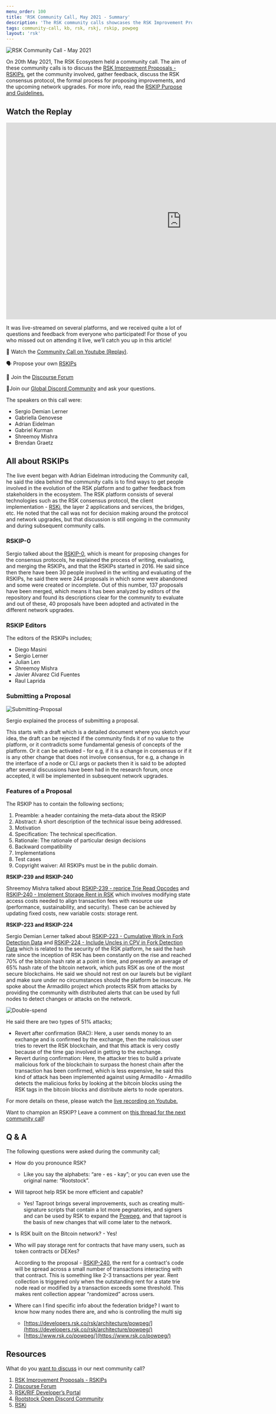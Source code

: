 ```yaml
---
menu_order: 100
title: 'RSK Community Call, May 2021 - Summary'
description: 'The RSK community calls showcases the RSK Improvement Proposals - RSKIPs, gather feedback from the community, layout processes for proposing improvements, and upcoming network upgrades'
tags: community-call, kb, rsk, rskj, rskip, powpeg
layout: 'rsk'
---
```


![RSK Community Call - May 2021](/assets/img/community-calls/2021-05/community-call-may.png)

On 20th May 2021, The RSK Ecosystem held a community call. The aim of these community calls is to discuss the [RSK Improvement Proposals - RSKIPs](https://github.com/rsksmart/RSKIPs), get the community involved, gather feedback, discuss the RSK consensus protocol, the formal process for proposing improvements, and the upcoming network upgrades. For more info, read the [RSKIP Purpose and Guidelines.](https://github.com/rsksmart/RSKIPs/blob/master/IPs/RSKIP0.md)

## Watch the Replay

<div class="video-container">
  <iframe width="949" height="534" src="https://www.youtube.com/embed/Cl1NWsJrFmI" frameborder="0" allow="accelerometer; autoplay; encrypted-media; gyroscope; picture-in-picture" allowfullscreen></iframe>
</div>

It was live-streamed on several platforms, and we received quite a lot of questions and feedback from everyone who participated! For those of you who missed out on attending it live, we’ll catch you up in this article!

🎥 Watch the [Community Call on Youtube (Replay)](https://youtu.be/Cl1NWsJrFmI).

🗣️ Propose your own [RSKIPs](https://github.com/rsksmart/RSKIPs)

🔗 Join the [Discourse Forum](https://research.rsk.dev)

🔗Join our [Global Discord Community](https://rootstock.io/discord) and ask your questions.

The speakers on this call were:

-   Sergio Demian Lerner
-   Gabriella Genovese
-   Adrian Eidelman
-   Gabriel Kurman
-   Shreemoy Mishra
-   Brendan Graetz

## All about RSKIPs

The live event began with Adrian Eidelman introducing the Community call, he said the idea behind the community calls is to find ways to get people involved in the evolution of the RSK platform and to gather feedback from stakeholders in the ecosystem. The RSK platform consists of several technologies such as the RSK consensus protocol, the client implementation - [RSKj](https://github.com/rsksmart/rskj), the layer 2 applications and services, the bridges, etc. He noted that the call was not for decision making around the protocol and network upgrades, but that discussion is still ongoing in the community and during subsequent community calls.

### RSKIP-0

Sergio talked about the [RSKIP-0](https://github.com/rsksmart/RSKIPs/blob/master/IPs/RSKIP0.md), which is meant for proposing changes for the consensus protocols, he explained the process of writing, evaluating, and merging the RSKIPs, and that the RSKIPs started in 2016. He said since then there have been 30 people involved in the writing and evaluating of the RSKIPs, he said there were 244 proposals in which some were abandoned and some were created or incomplete. Out of this number, 137 proposals have been merged, which means it has been analyzed by editors of the repository and found its descriptions clear for the community to evaluate and out of these, 40 proposals have been adopted and activated in the different network upgrades.

### RSKIP Editors

The editors of the RSKIPs includes;
-   Diego Masini
-   Sergio Lerner
-   Julian Len
-   Shreemoy Mishra
-   Javier Alvarez Cid Fuentes
-   Raul Laprida

### Submitting a Proposal

![Submitting-Proposal](/assets/img/community-calls/2021-07/rskip-workflow.png)

Sergio explained the process of submitting a proposal.

This starts with a draft which is a detailed document where you sketch your idea, the draft can be rejected if the community finds it of no value to the platform, or it contradicts some fundamental genesis of concepts of the platform. Or it can be activated - for e.g, if it is a change in consensus or if it is any other change that does not involve consensus, for e.g, a change in the interface of a node or CLI args or packets then it is said to be adopted after several discussions have been had in the research forum, once accepted, it will be implemented in subsequent network upgrades.

### Features of a Proposal

The RSKIP has to contain the following sections;

1.  Preamble: a header containing the meta-data about the RSKIP
2.  Abstract: A short description of the technical issue being addressed.
3.  Motivation
4.  Specification: The technical specification.
5.  Rationale: The rationale of particular design decisions
6.  Backward compatibility
7.  Implementations
8.  Test cases
9.  Copyright waiver: All RSKIPs must be in the public domain.

**RSKIP-239 and RSKIP-240**

Shreemoy Mishra talked about [RSKIP-239 - reprice Trie Read Opcodes](https://github.com/rsksmart/RSKIPs/blob/master/IPs/RSKIP239.md) and [RSKIP-240 - Implement Storage Rent in RSK](https://github.com/rsksmart/RSKIPs/blob/master/IPs/RSKIP240.md) which involves modifying state access costs needed to align transaction fees with resource use (performance, sustainability, and security). These can be achieved by updating fixed costs, new variable costs: storage rent.

**RSKIP-223 and RSKIP-224**

Sergio Demian Lerner talked about [RSKIP-223 - Cumulative Work in Fork Detection Data](https://github.com/rsksmart/RSKIPs/blob/master/IPs/RSKIP223.md) and [RSKIP-224 - Include Uncles in CPV in Fork Detection Data](https://github.com/rsksmart/RSKIPs/blob/master/IPs/RSKIP224.md) which is related to the security of the RSK platform, he said the hash rate since the inception of RSK has been constantly on the rise and reached 70% of the bitcoin hash rate at a point in time, and presently an average of 65% hash rate of the bitcoin network, which puts RSK as one of the most secure blockchains. He said we should not rest on our laurels but be vigilant and make sure under no circumstances should the platform be insecure. He spoke about the Armadillo project which protects RSK from attacks by providing the community with distributed alerts that can be used by full nodes to detect changes or attacks on the network.

![Double-spend](/assets/img/community-calls/2021-05/double-spends.png)

He said there are two types of 51% attacks;

-   Revert after confirmation (RAC): Here, a user sends money to an exchange and is confirmed by the exchange, then the malicious user tries to revert the RSK blockchain, and that this attack is very costly because of the time gap involved in getting to the exchange.
-   Revert during confirmation: Here, the attacker tries to build a private malicious fork of the blockchain to surpass the honest chain after the transaction has been confirmed, which is less expensive, he said this kind of attack has been implemented against using Armadillo - Armadillo detects the malicious forks by looking at the bitcoin blocks using the RSK tags in the bitcoin blocks and distribute alerts to node operators.

For more details on these, please watch the [live recording on Youtube.](https://youtu.be/Cl1NWsJrFmI)

Want to champion an RSKIP? Leave a comment on [this thread for the next community call](https://research.rsk.dev/t/community-call-june-july-2021/174)!

## Q & A

The following questions were asked during the community call;
-   How do you pronounce RSK?
	-   Like you say the alphabets: “are - es - kay”; or you can even use the original name: “Rootstock”.

-   Will taproot help RSK be more efficient and capable?
	-   Yes! Taproot brings several improvements, such as creating multi-signature scripts that contain a lot more pegnatories, and signers and can be used by RSK to expand the [Powpeg](https://developers.rsk.co/rsk/architecture/powpeg/), and that taproot is the basis of new changes that will come later to the network.
-   Is RSK built on the Bitcoin network?
		-   Yes!
-   Who will pay storage rent for contracts that have many users, such as token contracts or DEXes?

	According to the proposal - [RSKIP-240](https://github.com/rsksmart/RSKIPs/blob/master/IPs/RSKIP240.md), the rent for a contract's code will be spread across a small number of transactions interacting with that contract. This is something like 2-3 transactions per year. Rent collection is triggered only when the outstanding rent for a state trie node read or modified by a transaction exceeds some threshold. This makes rent collection appear “randomized” across users.
-   Where can I find specific info about the federation bridge? I want to know how many nodes there are, and who is controlling the multi sig
    - [https://developers.rsk.co/rsk/architecture/powpeg/](https://developers.rsk.co/rsk/architecture/powpeg/)
	-   [https://www.rsk.co/powpeg/](https://www.rsk.co/powpeg/)

## Resources

What do you [want to discuss](https://research.rsk.dev/t/community-call-june-july-2021/174) in our next community call?

1.  [RSK Improvement Proposals - RSKIPs](https://github.com/rsksmart/RSKIPs)
2.  [Discourse Forum](https://research.rsk.dev)
3.  [RSK/RIF Developer’s Portal](https://developers.rsk.co)
4.  [Rootstock Open Discord Community](https://rootstock.io/discord)
5.  [RSKj](https://github.com/rsksmart/rskj)